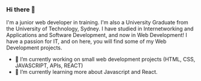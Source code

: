 ### Hi there 👋

I'm a junior web developer in training. I'm also a University Graduate from the University of Technology, Sydney. I have studied in Internetworking and Applications and Software Development, and now in Web Development! I have a passion for IT, and on here, you will find some of my Web Development projects. 

- 🔭 I’m currently working on small web development projects (HTML, CSS, JAVASCRIPT, APIs, REACT)
- 🌱 I’m currently learning more about Javascript and React. 

<!--
**andresamarilis/andresamarilis** is a ✨ _special_ ✨ repository because its `README.md` (this file) appears on your GitHub profile.

Here are some ideas to get you started:

- 🔭 I’m currently working on ...
- 🌱 I’m currently learning ...
- 👯 I’m looking to collaborate on ...
- 🤔 I’m looking for help with ...
- 💬 Ask me about ...
- 📫 How to reach me: ...
- 😄 Pronouns: ...
- ⚡ Fun fact: ...
-->
